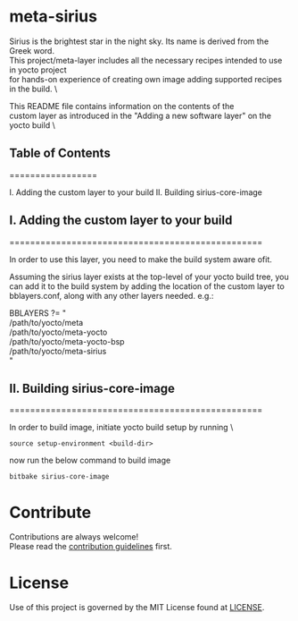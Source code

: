 # meta-sirius

Sirius is the brightest star in the night sky. Its name is derived from the Greek word. \
This project/meta-layer includes all the necessary recipes intended to use in yocto project \
for hands-on experience of creating own image adding supported recipes in the build. \


This README file contains information on the contents of the \
custom layer as introduced in the "Adding a new software layer" on the yocto build \


## Table of Contents
=================

  I.  Adding the custom layer to your build
  II. Building sirius-core-image


## I. Adding the custom layer to your build
=================================================

In order to use this layer, you need to make the build system aware ofit.

Assuming the sirius layer exists at the top-level of your
yocto build tree, you can add it to the build system by adding the
location of the custom layer to bblayers.conf, along with any
other layers needed. e.g.:

  BBLAYERS ?= " \
    /path/to/yocto/meta \
    /path/to/yocto/meta-yocto \
    /path/to/yocto/meta-yocto-bsp \
    /path/to/yocto/meta-sirius \
    "
## II. Building sirius-core-image
=================================================

In order to build image, initiate yocto build setup by running \
```
source setup-environment <build-dir>
```
now run the below command to build image
```
bitbake sirius-core-image
```

# Contribute
Contributions are always welcome!  
Please read the [contribution guidelines](contributing.md) first.

# License
Use of this project is governed by the MIT License found at [LICENSE](./LICENSE).
